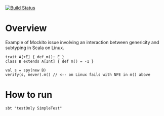 [![Build Status](https://travis-ci.org/klaeufer/mockito-issue-spy-scala.svg?branch=master)](https://travis-ci.org/klaeufer/mockito-issue-spy-scala)

# Overview

Example of Mockito issue involving an interaction between genericity
and subtyping in Scala on Linux.

```
trait A[+E] { def m(): E }
class B extends A[Int] { def m() = -1 }

val s = spy(new B)
verify(s, never).m() // <-- on Linux fails with NPE in m() above
```

# How to run

```
sbt "testOnly SimpleTest"
```